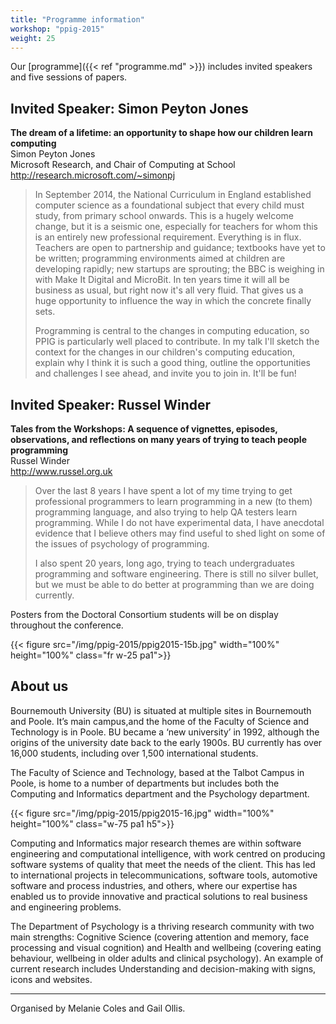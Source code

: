 ```yaml
---
title: "Programme information"
workshop: "ppig-2015"
weight: 25
---
```


Our [programme]({{< ref "programme.md" >}}) includes invited speakers and five sessions of papers.

## Invited Speaker: Simon Peyton Jones

__The dream of a lifetime: an opportunity to shape how our children learn computing__ \
Simon Peyton Jones \
Microsoft Research, and Chair of Computing at School \
http://research.microsoft.com/~simonpj


> In September 2014, the National Curriculum in England established computer science as a foundational subject that every child must study, from primary school onwards.  This is a hugely welcome change, but it is a seismic one, especially for teachers for whom this is an entirely new professional requirement.
> Everything is in flux.  Teachers are open to partnership and guidance; textbooks have yet to be written; programming environments aimed at children are developing rapidly; new startups are sprouting; the BBC is weighing in with Make It Digital and MicroBit.  In ten years time it will all be business as usual, but right now it's all very fluid.  That gives us a huge opportunity to influence the way in which the concrete finally sets.
>
> Programming is central to the changes in computing education, so PPIG is particularly well placed to contribute.  In my talk I'll sketch the context for the changes in our children's computing education, explain why I think it is such a good thing, outline the opportunities and challenges I see ahead, and invite you to join in.  It'll be fun!

## Invited Speaker: Russel Winder

__Tales from the Workshops: A sequence of vignettes, episodes, observations, and reflections on many years of trying to teach people programming__ \
Russel Winder \
http://www.russel.org.uk


> Over the last 8 years I have spent a lot of my time trying to get professional programmers to learn programming in a new (to them) programming language, and also trying to help QA testers learn programming. While I do not have experimental data, I have anecdotal evidence that I believe others may find useful to shed light on some of the issues of psychology of programming.
>
> I also spent 20 years, long ago, trying to teach undergraduates programming and software engineering.  There is still no silver bullet, but we must be able to do better at programming than we are doing currently.

Posters from the Doctoral Consortium students will be on display throughout the conference.

{{< figure src="/img/ppig-2015/ppig2015-15b.jpg" width="100%" height="100%" class="fr w-25 pa1">}}

## About us


Bournemouth University (BU) is situated at multiple sites in Bournemouth and Poole. It’s main campus,and the home of the Faculty of Science and Technology is in Poole. BU became a ‘new university’ in 1992, although the origins of the university date back to the early 1900s. BU currently has over 16,000 students, including over 1,500 international students.

The Faculty of Science and Technology, based at the Talbot Campus in Poole, is home to a number of departments but includes both the Computing and Informatics department and the Psychology department.

{{< figure src="/img/ppig-2015/ppig2015-16.jpg" width="100%" height="100%" class="w-75 pa1 h5">}}

Computing and Informatics major research themes are within software engineering and computational intelligence, with work centred on producing software systems of quality that meet the needs of the client. This has led to international projects in telecommunications, software tools, automotive software and process industries, and others, where our expertise has enabled us to provide innovative and practical solutions to real business and engineering problems.

The Department of Psychology is a thriving research community with two main strengths: Cognitive Science (covering attention and memory, face processing and visual cognition) and Health and wellbeing (covering eating behaviour, wellbeing in older adults and clinical psychology). An example of current research includes Understanding and decision-making with signs, icons and websites.

---

Organised by Melanie Coles and Gail Ollis.
